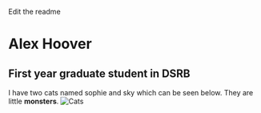 
Edit the readme
# Alex Hoover
## First year graduate student in DSRB
I have two cats named sophie and sky which can be seen below. They are little **monsters**.
![Cats](https://cdn.discordapp.com/attachments/606326195927253009/730616102295568475/JPEG_20200707_140521.jpg)